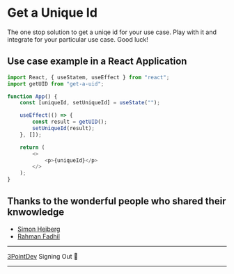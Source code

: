 # Get a Unique Id

The one stop solution to get a uniqe id for your use case. Play with it and integrate for your particular use case. Good luck!

## Use case example in a React Application

```javascript
import React, { useStatem, useEffect } from "react";
import getUID from "get-a-uid";

function App() {
    const [uniqueId, setUniqueId] = useState("");

    useEffect(() => {
        const result = getUID();
        setUniqueId(result);
    }, []);

    return (
        <>
            <p>{uniqueId}</p>
        </>
    );
}
```

## Thanks to the wonderful people who shared their knwowledge

-   [Simon Heiberg](https://twitter.com/SimonHoiberg)
-   [Rahman Fadhil](https://dev.to/rahmanfadhil)

---

[3PointDev](https://threpointdev.com) Signing Out 🤘

---
